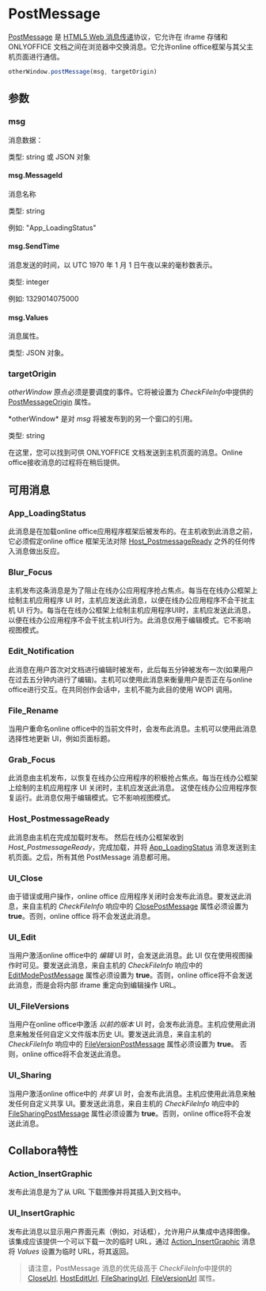 ﻿---
sidebar_position: -4
---

# PostMessage

[PostMessage](https://learn.microsoft.com/zh-cn/microsoft-365/cloud-storage-partner-program/online/scenarios/postmessage) 是 [HTML5 Web 消息传递](https://html.spec.whatwg.org/multipage/web-messaging.html#posting-messages)协议，它允许在 iframe 存储和 ONLYOFFICE 文档之间在浏览器中交换消息。它允许online office框架与其父主机页面进行通信。

``` ts
otherWindow.postMessage(msg, targetOrigin)
```

## 参数

### msg

消息数据：

类型: string 或 JSON 对象

#### msg.MessageId

消息名称

类型: string

例如: "App\_LoadingStatus"

#### msg.SendTime

消息发送的时间，以 UTC 1970 年 1 月 1 日午夜以来的毫秒数表示。

类型: integer

例如: 1329014075000

#### msg.Values

消息属性。

类型: JSON 对象。

### targetOrigin

*otherWindow* 原点必须是要调度的事件。它将被设置为 *CheckFileInfo*中提供的 [PostMessageOrigin](./wopi-rest-api/checkfileinfo.md#PostMessageOrigin) 属性。

\*otherWindow* 是对 *msg* 将被发布到的另一个窗口的引用。

类型: string

在这里，您可以找到可供 ONLYOFFICE 文档发送到主机页面的消息。Online office接收消息的过程将在稍后提供。

## 可用消息

### App\_LoadingStatus

此消息是在加载online office应用程序框架后被发布的。在主机收到此消息之前，它必须假定online office 框架无法对除 [Host\_PostmessageReady](#host_postmessageready) 之外的任何传入消息做出反应。

### Blur\_Focus

主机发布这条消息是为了阻止在线办公应用程序抢占焦点。每当在在线办公框架上绘制主机应用程序 UI 时，主机应发送此消息，以便在线办公应用程序不会干扰主机 UI 行为。每当在在线办公框架上绘制主机应用程序UI时，主机应发送此消息，以便在线办公应用程序不会干扰主机UI行为。此消息仅用于编辑模式。它不影响视图模式。

### Edit\_Notification

此消息在用户首次对文档进行编辑时被发布，此后每五分钟被发布一次(如果用户在过去五分钟内进行了编辑)。主机可以使用此消息来衡量用户是否正在与online office进行交互。在共同创作会话中，主机不能为此目的使用 WOPI 调用。

### File\_Rename

当用户重命名online office中的当前文件时，会发布此消息。主机可以使用此消息选择性地更新 UI，例如页面标题。

### Grab\_Focus

此消息由主机发布，以恢复在线办公应用程序的积极抢占焦点。每当在线办公框架上绘制的主机应用程序 UI 关闭时，主机应发送此消息。 这使在线办公应用程序恢复运行。此消息仅用于编辑模式。它不影响视图模式。

### Host\_PostmessageReady

此消息由主机在完成加载时发布。 然后在线办公框架收到*Host_PostmessageReady*，完成加载，并将 [App\_LoadingStatus](#app_loadingstatus) 消息发送到主机页面。之后，所有其他 PostMessage 消息都可用。

### UI\_Close

由于错误或用户操作，online office 应用程序关闭时会发布此消息。要发送此消息，来自主机的 *CheckFileInfo* 响应中的 [ClosePostMessage](./wopi-rest-api/checkfileinfo.md#ClosePostMessage) 属性必须设置为**true**。否则，online office 将不会发送此消息。

### UI\_Edit

当用户激活online office中的 *编辑* UI 时，会发送此消息。此 UI 仅在使用视图操作时可见。要发送此消息，来自主机的 *CheckFileInfo* 响应中的 [EditModePostMessage](./wopi-rest-api/checkfileinfo.md#EditModePostMessage) 属性必须设置为 **true**。否则，online office将不会发送此消息，而是会将内部 iframe 重定向到编辑操作 URL。

### UI\_FileVersions

当用户在online office中激活 *以前的版本* UI 时，会发布此消息。主机应使用此消息来触发任何自定义文件版本历史 UI。要发送此消息，来自主机的 *CheckFileInfo* 响应中的 [FileVersionPostMessage](./wopi-rest-api/checkfileinfo.md#FileVersionPostMessage) 属性必须设置为 **true**。 否则，online office将不会发送此消息。

### UI\_Sharing

当用户激活online office中的 *共享* UI 时，会发布此消息。主机应使用此消息来触发任何自定义共享 UI。要发送此消息，来自主机的 *CheckFileInfo* 响应中的 [FileSharingPostMessage](./wopi-rest-api/checkfileinfo.md#FileSharingPostMessage) 属性必须设置为 **true**。否则，online office将不会发送此消息。

## Collabora特性

### Action\_InsertGraphic

发布此消息是为了从 URL 下载图像并将其插入到文档中。

### UI\_InsertGraphic

发布此消息以显示用户界面元素（例如，对话框），允许用户从集成中选择图像。该集成应该提供一个可以下载一次的临时 URL，通过 [Action\_InsertGraphic](#action_insertgraphic) 消息将 *Values* 设置为临时 URL，将其返回。

> 请注意，PostMessage 消息的优先级高于 *CheckFileInfo*中提供的 [CloseUrl](./wopi-rest-api/checkfileinfo.md#CloseUrl), [HostEditUrl](./wopi-rest-api/checkfileinfo.md#HostEditUrl), [FileSharingUrl](./wopi-rest-api/checkfileinfo.md#FileSharingUrl), [FileVersionUrl](./wopi-rest-api/checkfileinfo.md#FileVersionUrl) 属性。

